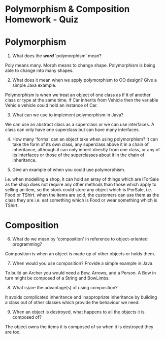 # Polymorphism & Composition Homework - Quiz

# Polymorphism

1. What does the ___word___ 'polymorphism' mean?

Poly means many. Morph means to change shape. Polymorphism is being able to change into many shapes.

2. What does it mean when we apply polymorphism to OO design? Give a simple Java example.

Polymorphism is when we treat an object of one class as if it of another class or type at the same time.
If Car inherits from Vehicle then the variable Vehicle vehicle could hold an instance of Car.


3. What can we use to implement polymorphism in Java?

We can use an abstract class as a superclass or we can use interfaces. A class can only have one superclass but can have many interfaces.


4. How many 'forms' can an object take when using polymorphism?
It can take the form of its own class, any superclass above it in a chain of inheritance, although it can only inherit directly from one class, or any of its interfaces or those of the superclasses about it in the chain of inheritance.

5. Give an example of when you could use polymorphism.

i.e. when modelling a shop, it can hold an array of things which are IForSale as the shop does not require any other methods than those which apply to selling an item, so the stock could store any object which is IForSale, i.e. Food or TShirt.
when the items are sold, the customers can use them as the class they are i.e. eat something which is Food or wear something which is TShirt.

# Composition

6. What do we mean by 'composition' in reference to object-oriented programming?

Composition is when an object is made up of other objects or holds them.

7. When would you use composition? Provide a simple example in Java.

To build an Archer you would need a Bow, Arrows, and a Person.
A Bow in turn might be composed of a String and BowLimbs.

8. What is/are the advantage(s) of using composition?

It avoids complicated inheritance and inappropriate inheritance by building a class out of other classes which provide the behaviour we need.

9. When an object is destroyed, what happens to all the objects it is composed of?

The object owns the items it is composed of so when it is destroyed they are too.
